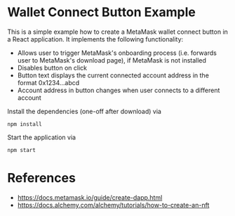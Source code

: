 # Wallet Connect Button Example
This is a simple example how to create a MetaMask wallet connect button in a React application. It implements the following functionality:
* Allows user to trigger MetaMask's onboarding process (i.e. forwards user to MetaMask's download page), if MetaMask is not installed
* Disables button on click
* Button text displays the current connected account address in the format 0x1234...abcd
* Account address in button changes when user connects to a different account

Install the dependencies (one-off after download) via 

<code>npm install</code> 

Start the application via

<code>npm start</code>


# References
* https://docs.metamask.io/guide/create-dapp.html
* https://docs.alchemy.com/alchemy/tutorials/how-to-create-an-nft




